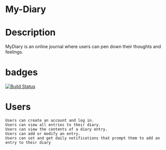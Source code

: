 # My-Diary
# Description
  MyDiary is an online journal where users can pen down their thoughts and feelings.
# badges 
  [![Build Status](https://travis-ci.org/Mrshinezee/My-Diary.svg?branch=develop)](https://travis-ci.org/Mrshinezee/My-Diary)
  
# Users
    Users can create an account and log in.
    Users can view all entries to their diary.
    Users can view the contents of a diary entry.
    Users can add or modify an entry.
    Users can set and get daily notifications that prompt them to add an entry to their diary
  
